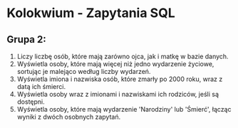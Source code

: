 # Kolokwium - Zapytania SQL

## Grupa 2:
1. Liczy liczbę osób, które mają zarówno ojca, jak i matkę w bazie danych.
2. Wyświetla osoby, które mają więcej niż jedno wydarzenie życiowe, sortując je malejąco według liczby wydarzeń.
3. Wyświetla imiona i nazwiska osób, które zmarły po 2000 roku, wraz z datą ich śmierci.
4. Wyświetla osoby wraz z imionami i nazwiskami ich rodziców, jeśli są dostępni.
5. Wyświetla osoby, które mają wydarzenie 'Narodziny' lub 'Śmierć', łącząc wyniki z dwóch osobnych zapytań.

